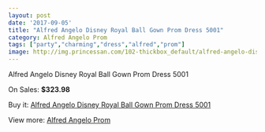 ```yaml
---
layout: post
date: '2017-09-05'
title: "Alfred Angelo Disney Royal Ball Gown Prom Dress 5001"
category: Alfred Angelo Prom
tags: ["party","charming","dress","alfred","prom"]
image: http://img.princessan.com/102-thickbox_default/alfred-angelo-disney-royal-ball-gown-prom-dress-5001.jpg
---
```

Alfred Angelo Disney Royal Ball Gown Prom Dress 5001

On Sales: **$323.98**
<a href="https://www.princessan.com/en/alfred-angelo-prom/58-alfred-angelo-disney-royal-ball-gown-prom-dress-5001.html"><amp-img layout="responsive" width="600" height="600" src="//img.princessan.com/102-thickbox_default/alfred-angelo-disney-royal-ball-gown-prom-dress-5001.jpg" alt="Alfred Angelo Disney Royal Ball Gown Prom Dress 5001 0" /></a>

Buy it: [Alfred Angelo Disney Royal Ball Gown Prom Dress 5001](https://www.princessan.com/en/alfred-angelo-prom/58-alfred-angelo-disney-royal-ball-gown-prom-dress-5001.html "Alfred Angelo Disney Royal Ball Gown Prom Dress 5001")

View more: [Alfred Angelo Prom](https://www.princessan.com/en/2-alfred-angelo-prom "Alfred Angelo Prom")